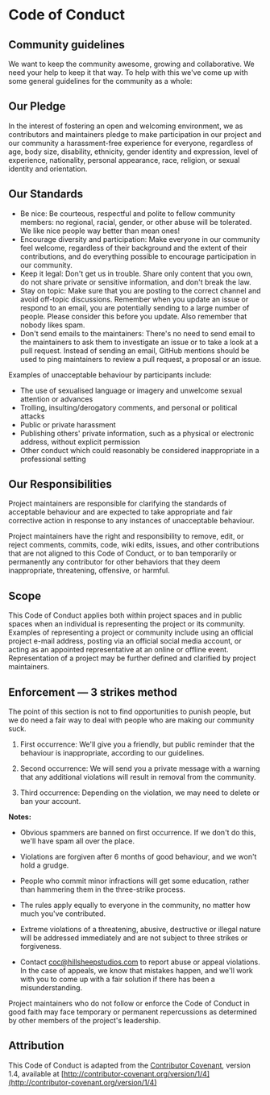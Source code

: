 # Code of Conduct

## Community guidelines
We want to keep the community awesome, growing and collaborative. 
We need your help to keep it that way. 
To help with this we've come up with some general guidelines for the community as a whole:

## Our Pledge
In the interest of fostering an open and welcoming environment, we as contributors and maintainers pledge to make participation in our project and our community a harassment-free experience for everyone, regardless of age, body size, disability, ethnicity, gender identity and expression, level of experience, nationality, personal appearance, race, religion, or sexual identity and orientation.

## Our Standards
* Be nice: Be courteous, respectful and polite to fellow community members: no regional, racial, gender, or other abuse will be tolerated. We like nice people way better than mean ones!
* Encourage diversity and participation: Make everyone in our community feel welcome, regardless of their background and the extent of their contributions, and do everything possible to encourage participation in our community.
* Keep it legal: Don't get us in trouble. Share only content that you own, do not share private or sensitive information, and don't break the law.
* Stay on topic: Make sure that you are posting to the correct channel and avoid off-topic discussions. Remember when you update an issue or respond to an email, you are potentially sending to a large number of people. Please consider this before you update. Also remember that nobody likes spam.
* Don't send emails to the maintainers: There's no need to send email to the maintainers to ask them to investigate an issue or to take a look at a pull request. Instead of sending an email, GitHub mentions should be used to ping maintainers to review a pull request, a proposal or an issue.

Examples of unacceptable behaviour by participants include:

* The use of sexualised language or imagery and unwelcome sexual attention or advances
* Trolling, insulting/derogatory comments, and personal or political attacks
* Public or private harassment
* Publishing others' private information, such as a physical or electronic address, without explicit permission
* Other conduct which could reasonably be considered inappropriate in a professional setting

## Our Responsibilities
Project maintainers are responsible for clarifying the standards of acceptable behaviour and are expected to take appropriate and fair corrective action in response to any instances of unacceptable behaviour.

Project maintainers have the right and responsibility to remove, edit, or reject comments, commits, code, wiki edits, issues, and other contributions that are not aligned to this Code of Conduct, or to ban temporarily or permanently any contributor for other behaviors that they deem inappropriate, threatening, offensive, or harmful.

## Scope
This Code of Conduct applies both within project spaces and in public spaces when an individual is representing the project or its community. 
Examples of representing a project or community include using an official project e-mail address, posting via an official social media account, or acting as an appointed representative at an online or offline event. Representation of a project may be further defined and clarified by project maintainers.

## Enforcement — 3 strikes method
The point of this section is not to find opportunities to punish people, but we do need a fair way to deal with people who are making our community suck.
               
   1. First occurrence: We'll give you a friendly, but public reminder that the behaviour is inappropriate, according to our guidelines.
   
   2. Second occurrence: We will send you a private message with a warning that any additional violations will result in removal from the community.
   
   3. Third occurrence: Depending on the violation, we may need to delete or ban your account.
   
   **Notes:**
   
   * Obvious spammers are banned on first occurrence. If we don't do this, we'll have spam all over the place.
   
   * Violations are forgiven after 6 months of good behaviour, and we won't hold a grudge.
   
   * People who commit minor infractions will get some education, rather than hammering them in the three-strike process.
   
   * The rules apply equally to everyone in the community, no matter how much you've contributed.
   
   * Extreme violations of a threatening, abusive, destructive or illegal nature will be addressed immediately and are not subject to three strikes or forgiveness.
   
   * Contact coc@hillsheepstudios.com to report abuse or appeal violations. In the case of appeals, we know that mistakes happen, and we'll work with you to come up with a fair solution if there has been a misunderstanding.

Project maintainers who do not follow or enforce the Code of Conduct in good faith may face temporary or permanent repercussions as determined by other members of the project's leadership.

## Attribution
This Code of Conduct is adapted from the [Contributor Covenant](http://contributor-covenant.org), version 1.4, available at [http://contributor-covenant.org/version/1/4](http://contributor-covenant.org/version/1/4)
